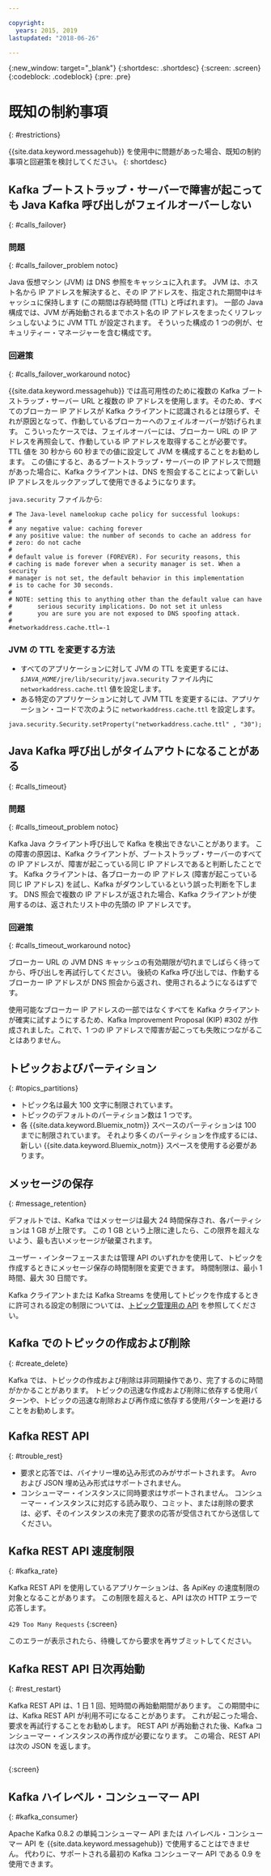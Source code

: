 ```yaml
---

copyright:
  years: 2015, 2019
lastupdated: "2018-06-26"

---
```


{:new_window: target="_blank"}
{:shortdesc: .shortdesc}
{:screen: .screen}
{:codeblock: .codeblock}
{:pre: .pre}


# 既知の制約事項
{: #restrictions}

{{site.data.keyword.messagehub}} を使用中に問題があった場合、既知の制約事項と回避策を検討してください。
{: shortdesc}

## Kafka ブートストラップ・サーバーで障害が起こっても Java Kafka 呼び出しがフェイルオーバーしない
{: #calls_failover}

### 問題
{: #calls_failover_problem notoc}

Java 仮想マシン (JVM) は DNS 参照をキャッシュに入れます。 JVM は、ホスト名から IP アドレスを解決すると、その IP アドレスを、指定された期間中はキャッシュに保持します (この期間は存続時間 (TTL) と呼ばれます)。 一部の Java 構成では、JVM が再始動されるまでホスト名の IP アドレスをまったくリフレッシュしないように JVM TTL が設定されます。 そういった構成の 1 つの例が、セキュリティー・マネージャーを含む構成です。

### 回避策
{: #calls_failover_workaround notoc}

{{site.data.keyword.messagehub}} では高可用性のために複数の Kafka ブートストラップ・サーバー URL と複数の IP アドレスを使用します。そのため、すべてのブローカー IP アドレスが Kafka クライアントに認識されるとは限らず、それが原因となって、作動しているブローカーへのフェイルオーバーが妨げられます。 こういったケースでは、フェイルオーバーには、ブローカー URL の IP アドレスを再照会して、作動している IP アドレスを取得することが必要です。 TTL 値を 30 秒から 60 秒までの値に設定して JVM を構成することをお勧めします。 この値にすると、あるブートストラップ・サーバーの IP アドレスで問題があった場合に、Kafka クライアントは、DNS を照会することによって新しい IP アドレスをルックアップして使用できるようになります。

<code>java.security</code> ファイルから: 

```
# The Java-level namelookup cache policy for successful lookups:
#
# any negative value: caching forever
# any positive value: the number of seconds to cache an address for
# zero: do not cache
#
# default value is forever (FOREVER). For security reasons, this
# caching is made forever when a security manager is set. When a security
# manager is not set, the default behavior in this implementation
# is to cache for 30 seconds.
#
# NOTE: setting this to anything other than the default value can have
#       serious security implications. Do not set it unless
#       you are sure you are not exposed to DNS spoofing attack.
#
#networkaddress.cache.ttl=-1
```

### JVM の TTL を変更する方法
* すべてのアプリケーションに対して JVM の TTL を変更するには、<code><var class="keyword varname">$JAVA_HOME</var>/jre/lib/security/java.security</code> ファイル内に <code>networkaddress.cache.ttl</code> 値を設定します。
* ある特定のアプリケーションに対して JVM TTL を変更するには、アプリケーション・コードで次のように <code>networkaddress.cache.ttl</code> を設定します。
```
java.security.Security.setProperty("networkaddress.cache.ttl" , "30");
```

## Java Kafka 呼び出しがタイムアウトになることがある
{: #calls_timeout}

### 問題
{: #calls_timeout_problem notoc}

Kafka Java クライアント呼び出しで Kafka を検出できないことがあります。 この障害の原因は、Kafka クライアントが、ブートストラップ・サーバーのすべての IP アドレスが、障害が起こっている同じ IP アドレスであると判断したことです。 Kafka クライアントは、各ブローカーの IP アドレス (障害が起こっている同じ IP アドレス) を試し、Kafka がダウンしているという誤った判断を下します。 DNS 照会で複数の IP アドレスが返された場合、Kafka クライアントが使用するのは、返されたリスト中の先頭の IP アドレスです。

### 回避策
{: #calls_timeout_workaround notoc}

ブローカー URL の JVM DNS キャッシュの有効期限が切れまでしばらく待ってから、呼び出しを再試行してください。 後続の Kafka 呼び出しでは、作動するブローカー IP アドレスが DNS 照会から返され、使用されるようになるはずです。 

使用可能なブローカー IP アドレスの一部ではなくすべてを Kafka クライアントが確実に試すようにするため、Kafka Improvement Proposal (KIP) #302 が作成されました。これで、1 つの IP アドレスで障害が起こっても失敗につながることはありません。


## トピックおよびパーティション
{: #topics_partitions}

*  トピック名は最大 100 文字に制限されています。
*  トピックのデフォルトのパーティション数は 1 つです。
*  各 {{site.data.keyword.Bluemix_notm}} スペースのパーティションは 100 までに制限されています。 それより多くのパーティションを作成するには、新しい {{site.data.keyword.Bluemix_notm}} スペースを使用する必要があります。

## メッセージの保存
{: #message_retention}

デフォルトでは、Kafka ではメッセージは最大 24 時間保存され、各パーティションは 1 GB が上限です。 この 1 GB という上限に達したら、この限界を超えないよう、最も古いメッセージが破棄されます。

ユーザー・インターフェースまたは管理 API のいずれかを使用して、トピックを作成するときにメッセージ保存の時間制限を変更できます。 時間制限は、最小 1 時間、最大 30 日間です。

Kafka クライアントまたは Kafka Streams を使用してトピックを作成するときに許可される設定の制限については、[トピック管理用の API](/docs/services/EventStreams/eventstreams104.html) を参照してください。

## Kafka でのトピックの作成および削除
{: #create_delete}

Kafka では、トピックの作成および削除は非同期操作であり、完了するのに時間がかかることがあります。 トピックの迅速な作成および削除に依存する使用パターンや、トピックの迅速な削除および再作成に依存する使用パターンを避けることをお勧めします。

## Kafka REST API
{: #trouble_rest}

*  要求と応答では、バイナリー埋め込み形式のみがサポートされます。 Avro および JSON 埋め込み形式はサポートされません。
*  コンシューマー・インスタンスに同時要求はサポートされません。
   コンシューマー・インスタンスに対応する読み取り、コミット、または削除の要求は、必ず、そのインスタンスの未完了要求の応答が受信されてから送信してください。

## Kafka REST API 速度制限
{: #kafka_rate}

Kafka REST API を使用しているアプリケーションは、各 ApiKey の速度制限の対象となることがあります。 この制限を超えると、API は次の HTTP エラーで応答します。

<code>429 Too Many Requests</code>
{:screen}

このエラーが表示されたら、待機してから要求を再サブミットしてください。

<!--12/04/18 - Karen: same info duplicated at messagehub108 -->
## Kafka REST API 日次再始動
{: #rest_restart}

Kafka REST API は、1 日 1 回、短時間の再始動期間があります。 この期間中には、Kafka REST API が利用不可になることがあります。 これが起こった場合、要求を再試行することをお勧めします。 REST API が再始動された後、Kafka コンシューマー・インスタンスの再作成が必要になります。 この場合、REST API は次の JSON を返します。

```'{"error_code":40403,"message":"Consumer instance not found."}'
```
{:screen}

## Kafka ハイレベル・コンシューマー API
{: #kafka_consumer}

Apache Kafka 0.8.2 の単純コンシューマー API または ハイレベル・コンシューマー API を {{site.data.keyword.messagehub}} で使用することはできません。 代わりに、サポートされる最初の Kafka コンシューマー API である 0.9 を使用できます。
